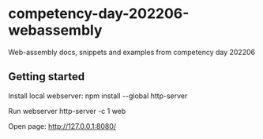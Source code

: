 # competency-day-202206-webassembly
Web-assembly docs, snippets and examples from competency day 202206 


## Getting started
Install local webserver: 
npm install --global http-server

Run webserver
http-server -c 1 web

Open page:
http://127.0.0.1:8080/
